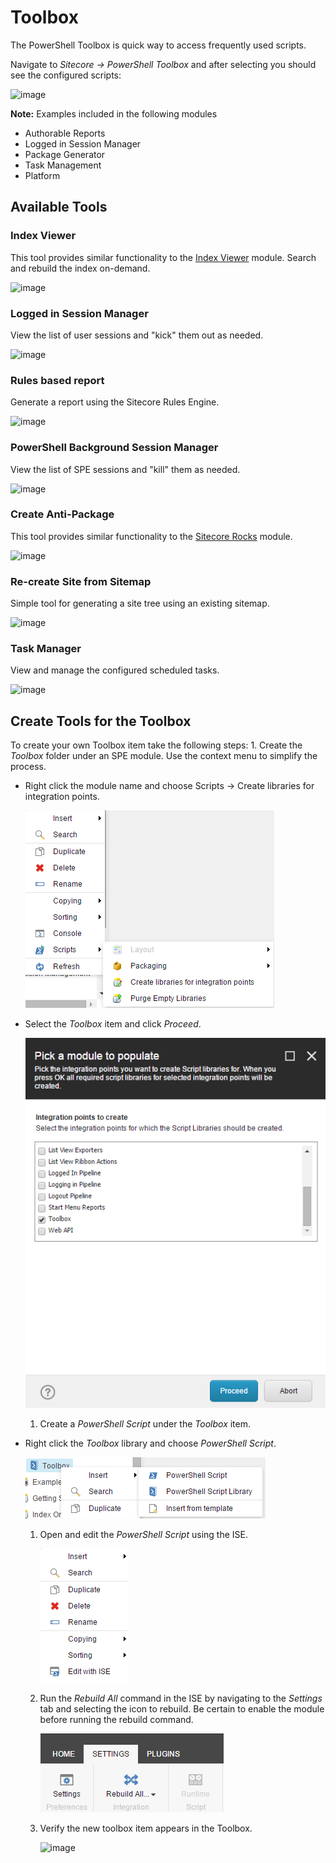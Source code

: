 # Toolbox

The PowerShell Toolbox is quick way to access frequently used scripts.

Navigate to _Sitecore -&gt; PowerShell Toolbox_ and after selecting you should see the configured scripts:

![image](https://user-images.githubusercontent.com/933163/50113236-fda4b500-0206-11e9-8997-c629927a5148.png)

**Note:** Examples included in the following modules

* Authorable Reports
* Logged in Session Manager
* Package Generator
* Task Management
* Platform

## Available Tools

### Index Viewer

This tool provides similar functionality to the [Index Viewer](https://marketplace.sitecore.net/en/Modules/I/Index_Viewer.aspx) module. Search and rebuild the index on-demand.

![image](https://user-images.githubusercontent.com/933163/50112430-d351f800-0204-11e9-9d5c-07c99c163205.png)

### Logged in Session Manager

View the list of user sessions and "kick" them out as needed.

![image](https://user-images.githubusercontent.com/933163/50112838-e1ecdf00-0205-11e9-8959-9d4332859162.png)

### Rules based report

Generate a report using the Sitecore Rules Engine.

![image](https://user-images.githubusercontent.com/933163/50112876-fd57ea00-0205-11e9-89ac-f407ada390a8.png)

### PowerShell Background Session Manager

View the list of SPE sessions and "kill" them as needed.

![image](https://user-images.githubusercontent.com/933163/50112986-51fb6500-0206-11e9-8c4e-2905f1378dc9.png)

### Create Anti-Package

This tool provides similar functionality to the [Sitecore Rocks](https://github.com/SitecorePowerShell/Book/tree/9c7126d7a38df6ef372e8baef52f9a02baabd550/modules/integration-points/[https:/marketplace.sitecore.net/en/Modules/S/Sitecore/_Rocks.aspx]) module.

![image](https://user-images.githubusercontent.com/933163/50112920-1fea0300-0206-11e9-9a37-138c9cb9f273.png)

### Re-create Site from Sitemap

Simple tool for generating a site tree using an existing sitemap.

![image](https://user-images.githubusercontent.com/933163/50113021-68a1bc00-0206-11e9-8f82-e7bc1d8eaefd.png)

### Task Manager

View and manage the configured scheduled tasks.

![image](https://user-images.githubusercontent.com/933163/50113111-a30b5900-0206-11e9-84b1-5ce866bb1d85.png)

## Create Tools for the Toolbox

To create your own Toolbox item take the following steps: 1. Create the _Toolbox_ folder under an SPE module. Use the context menu to simplify the process.

* Right click the module name and choose Scripts -&gt; Create libraries for integration points.

  ![Module Libraries](../../.gitbook/assets/module-createlibraries.png)

* Select the _Toolbox_ item and click _Proceed_.

  ![Module Toolbox Library](../../.gitbook/assets/module-createtoolboxlibrary.png)

  1. Create a _PowerShell Script_ under the _Toolbox_ item.

* Right click the _Toolbox_ library and choose _PowerShell Script_.

  ![Libary Script](../../.gitbook/assets/library-createscript.png)

  1. Open and edit the _PowerShell Script_ using the ISE.

     ![ISE Edit](../../.gitbook/assets/script-editise.png)

  2. Run the _Rebuild All_ command in the ISE by navigating to the _Settings_ tab and selecting the icon to rebuild. Be certain to enable the module before running the rebuild command.

     ![ISE Settings Tab](../../.gitbook/assets/ise-settingstab.png)

  3. Verify the new toolbox item appears in the Toolbox.

     ![image](https://user-images.githubusercontent.com/933163/50113236-fda4b500-0206-11e9-8997-c629927a5148.png)

